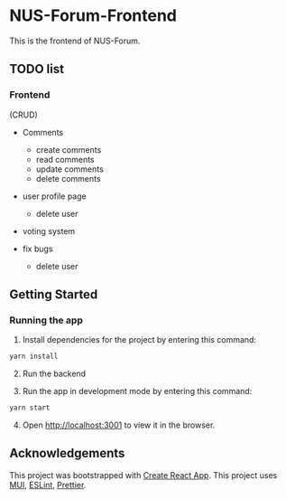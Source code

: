 # NUS-Forum-Frontend

This is the frontend of NUS-Forum.

## TODO list

### Frontend
(CRUD)
- Comments
    - create comments
    - read comments
    - update comments
    - delete comments

- user profile page
    - delete user
- voting system
- fix bugs
    - delete user


## Getting Started

### Running the app

1. Install dependencies for the project by entering this command:

```bash
yarn install
```

2. Run the backend

3. Run the app in development mode by entering this command:

```bash
yarn start
```

4. Open [http://localhost:3001](http://localhost:3001) to view it in the browser.


## Acknowledgements

This project was bootstrapped with [Create React App](https://github.com/facebook/create-react-app).
This project uses [MUI](https://mui.com/),
[ESLint](https://eslint.org/), [Prettier](https://prettier.io/).
